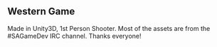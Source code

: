 ## Western Game

Made in Unity3D, 1st Person Shooter.
Most of the assets are from the #SAGameDev IRC channel.  Thanks everyone!
